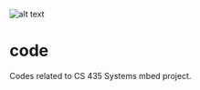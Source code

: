 ![alt text][logo]

[logo]: http://public.csusm.edu/mettavy/images/led.png "wavyBoard"


# code
Codes related to CS 435 Systems mbed project. 


